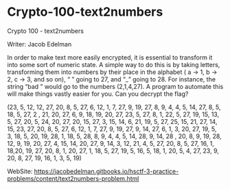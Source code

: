 # Crypto-100-text2numbers
Crypto 100 - text2numbers

Writer: Jacob Edelman

In order to make text more easily encrypted, it is essential to transform it into some sort of numeric state. 
A simple way to do this is by taking letters, transforming them into numbers by their place in the alphabet 
( a -> 1, b -> 2, c -> 3, and so on), “ ” going to 27, and “_” going to 28. For instance, the string “bad ” would go to the numbers 
(2,1,4,27). A program to automate this will make things vastly easier for you. Can you decrypt the flag?

(23, 5, 12, 12, 27, 20, 8, 5, 27, 6, 12, 1, 7, 27, 9, 19, 27, 8, 9, 4, 4, 5, 14, 27, 8, 5, 18, 5, 27, 2
, 21, 20, 27, 6, 9, 18, 19, 20, 27, 23, 5, 27, 8, 1, 22, 5, 27, 19, 15, 13, 5, 27, 20, 5, 24, 20, 27, 20,
15, 27, 3, 15, 14, 6, 21, 19, 5, 27, 25, 15, 21, 27, 14, 15, 23, 27, 20, 8, 5, 27, 6, 12, 1, 7, 27, 9, 19,
27, 9, 14, 27, 6, 1, 3, 20, 27, 19, 5, 3, 18, 5, 20, 19, 28, 1, 18, 5, 28, 8, 9, 4, 4, 5, 14, 28, 9, 14, 28
, 20, 8, 9, 19, 28, 12, 9, 19, 20, 27, 4, 15, 14, 20, 27, 9, 14, 3, 12, 21, 4, 5, 27, 20, 8, 5, 27, 16, 1, 18,20, 19, 27, 20,
8, 1, 20, 27, 1, 18, 5, 27, 19, 5, 16, 5, 18, 1, 20, 5, 4, 27, 23, 9, 20, 8, 27, 19, 16, 1, 3, 5, 19)

WebSite:  https://jacobedelman.gitbooks.io/hsctf-3-practice-problems/content/text2numbers-problem.html
